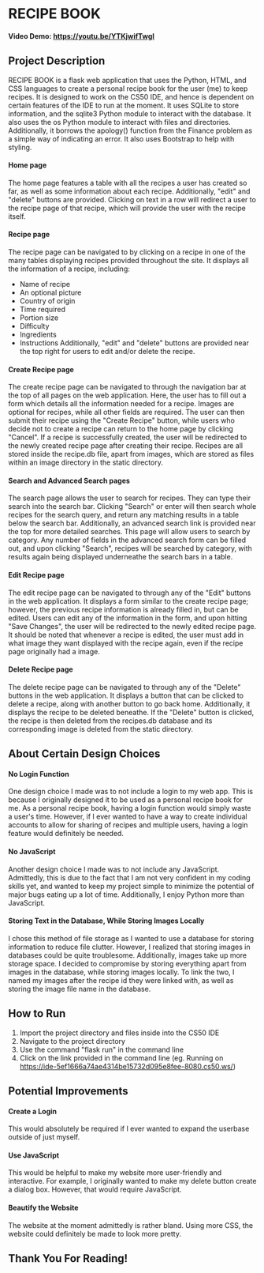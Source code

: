 # RECIPE BOOK
#### Video Demo:  https://youtu.be/YTKjwifTwgI


## Project Description
RECIPE BOOK is a flask web application that uses the Python, HTML, and
CSS languages to create a personal recipe book for the user (me) to keep
recipes. It is designed to work on the CS50 IDE, and hence is dependent
on certain features of the IDE to run at the moment. It uses SQLite to
store information, and the sqlite3 Python module to interact with the
database. It also uses the os Python module to interact with files and
directories. Additionally, it borrows the apology() function from
the Finance problem as a simple way of indicating an error. It also
uses Bootstrap to help with styling.

#### Home page
The home page features a table with all the recipes a user has created
so far, as well as some information about each recipe. Additionally,
"edit" and "delete" buttons are provided. Clicking on text in a row
will redirect a user to the recipe page of that recipe, which will
provide the user with the recipe itself.

#### Recipe page
The recipe page can be navigated to by clicking on a recipe in one of
the many tables displaying recipes provided throughout the site. It
displays all the information of a recipe, including:
- Name of recipe
- An optional picture
- Country of origin
- Time required
- Portion size
- Difficulty
- Ingredients
- Instructions
Additionally, "edit" and "delete" buttons are provided near the top
right for users to edit and/or delete the recipe.

#### Create Recipe page
The create recipe page can be navigated to through the navigation bar
at the top of all pages on the web application. Here, the user has to
fill out a form which details all the information needed for a recipe.
Images are optional for recipes, while all other fields are required.
The user can then submit their recipe using the "Create Recipe"
button, while users who decide not to create a recipe can return to
the home page by clicking "Cancel". If a recipe is successfully
created, the user will be redirected to the newly created recipe
page after creating their recipe. Recipes are all stored inside the
recipe.db file, apart from images, which are stored as files within
an image directory in the static directory.

#### Search and Advanced Search pages
The search page allows the user to search for recipes. They can type
their search into the search bar. Clicking "Search" or enter will
then search whole recipes for the search query, and return any matching
results in a table below the search bar. Additionally, an advanced
search link is provided near the top for more detailed searches. This
page will allow users to search by category. Any number of fields in
the advanced search form can be filled out, and upon clicking "Search",
recipes will be searched by category, with results again being displayed
underneathe the search bars in a table.

#### Edit Recipe page
The edit recipe page can be navigated to through any of the "Edit"
buttons in the web application. It displays a form similar to the
create recipe page; however, the previous recipe information is
already filled in, but can be edited. Users can edit any of the
information in the form, and upon hitting "Save Changes", the user
will be redirected to the newly edited recipe page. It should be noted
that whenever a recipe is edited, the user must add in what image
they want displayed with the recipe again, even if the recipe page
originally had a image.

#### Delete Recipe page
The delete recipe page can be navigated to through any of the "Delete"
buttons in the web application. It displays a button that can be
clicked to delete a recipe, along with another button to go back home.
Additionally, it displays the recipe to be deleted beneathe. If the
"Delete" button is clicked, the recipe is then deleted from the
recipes.db database and its corresponding image is deleted from the
static directory.

## About Certain Design Choices
#### No Login Function
One design choice I made was to not include a login to my web app.
This is because I originally designed it to be used as a personal
recipe book for me. As a personal recipe book, having a login
function would simply waste a user's time. However, if I ever wanted
to have a way to create individual accounts to allow for sharing
of recipes and multiple users, having a login feature would definitely
be needed.
#### No JavaScript
Another design choice I made was to not include any JavaScript.
Admittedly, this is due to the fact that I am not very confident
in my coding skills yet, and wanted to keep my project simple to
minimize the potential of major bugs eating up a lot of time.
Additionally, I enjoy Python more than JavaScript.

#### Storing Text in the Database, While Storing Images Locally
I chose this method of file storage as I wanted to use a database for
storing information to reduce file clutter. However, I realized that
storing images in databases could be quite troublesome. Additionally,
images take up more storage space. I decided to compromise by storing
everything apart from images in the database, while storing images
locally. To link the two, I named my images after the recipe id they
were linked with, as well as storing the image file name in the
database.

## How to Run
1. Import the project directory and files inside into the CS50 IDE
2. Navigate to the project directory
3. Use the command "flask run" in the command line
4. Click on the link provided in the command line
(eg. Running on https://ide-5ef1666a74ae4314be15732d095e8fee-8080.cs50.ws/)

## Potential Improvements
#### Create a Login
This would absolutely be required if I ever wanted to expand the
userbase outside of just myself.

#### Use JavaScript
This would be helpful to make my website more user-friendly and
interactive. For example, I originally wanted to make my delete
button create a dialog box. However, that would require JavaScript.

#### Beautify the Website
The website at the moment admittedly is rather bland. Using more CSS,
the website could definitely be made to look more pretty.

## Thank You For Reading!
